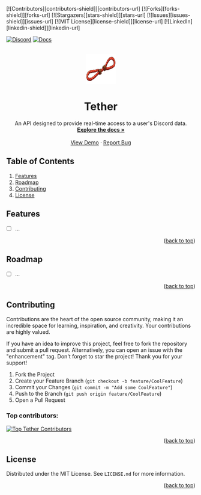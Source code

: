 <a id="readme-top"></a>

<!-- Shields -->
[![Contributors][contributors-shield]][contributors-url]
[![Forks][forks-shield]][forks-url]
[![Stargazers][stars-shield]][stars-url]
[![Issues][issues-shield]][issues-url]
[![MIT License][license-shield]][license-url]
[![LinkedIn][linkedin-shield]][linkedin-url]

[![Discord](https://discord.com/api/guilds/1282396166419648656/widget.png)](https://discord.usetether.rest)
[![Docs](https://img.shields.io/badge/Docs-darkgreen.svg)](https://git.rainnny.club/Rainnny/Tether/wiki)

<!-- Greeting -->
<br />
<div align="center">
  <a href="https://github.com/othneildrew/Best-README-Template">
    <img src="images/tether.png" alt="Tether Logo" width="80" height="80">
  </a>

<h1 align="center">Tether</h1>
  <p align="center">
    An API designed to provide real-time access to a user's Discord data.
    <br />
    <a href="/wiki"><strong>Explore the docs »</strong></a>
    <br />
    <br />
    <a href="https://api.usetether.rest/user/504147739131641857">View Demo</a>
    ·
    <a href="/issues/new">Report Bug</a>
  </p>
</div>

<!-- Table of Contents -->

## Table of Contents

1. [Features](#features)
2. [Roadmap](#roadmap)
3. [Contributing](#contributing)
4. [License](#license)

<!-- Features -->
## Features
- [ ] ...

<p align="right">(<a href="#readme-top">back to top</a>)</p>

<!-- Roadmap -->
## Roadmap
- [ ] ...

<p align="right">(<a href="#readme-top">back to top</a>)</p>

<!-- Contributing -->
## Contributing

Contributions are the heart of the open source community, making it an incredible space for learning, inspiration, and
creativity. Your contributions are highly valued.

If you have an idea to improve this project, feel free to fork the repository and submit a pull request. Alternatively,
you can open an issue with the "enhancement" tag. Don't forget to star the project! Thank you for your support!

1. Fork the Project
2. Create your Feature Branch (`git checkout -b feature/CoolFeature`)
3. Commit your Changes (`git commit -m "Add some CoolFeature"`)
4. Push to the Branch (`git push origin feature/CoolFeature`)
5. Open a Pull Request

### Top contributors:
<a href="https://github.com/Rainnny7/Tether/graphs/contributors">
  <img src="https://contrib.rocks/image?repo=Rainnny7/Tether" alt="Top Tether Contributors" />
</a>

<p align="right">(<a href="#readme-top">back to top</a>)</p>

<!-- License -->
## License
Distributed under the MIT License. See `LICENSE.md` for more information.

<p align="right">(<a href="#readme-top">back to top</a>)</p>